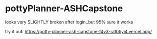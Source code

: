 # pottyPlanner-ASHCapstone
looks very SLIGHTLY broken after login..but 95% sure it works

try it out: https://potty-planner-ash-capstone-f4v3-ra1btiyi4.vercel.app/
